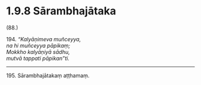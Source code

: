 # 1.9.8 Sārambhajātaka

(88.)

194\. _“Kalyāṇimeva muñceyya,_  
_na hi muñceyya pāpikaṃ;_  
_Mokkho kalyāṇiyā sādhu,_  
_mutvā tappati pāpikan”ti._  

---

195\. Sārambhajātakaṃ aṭṭhamaṃ.

